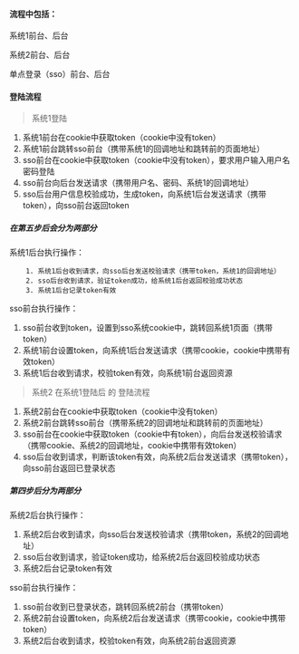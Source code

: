 #### 流程中包括：

系统1前台、后台

系统2前台、后台

单点登录（sso）前台、后台



#### 登陆流程

> 系统1登陆

1. 系统1前台在cookie中获取token（cookie中没有token）
2. 系统1前台跳转sso前台（携带系统1的回调地址和跳转前的页面地址）
3. sso前台在cookie中获取token（cookie中没有token），要求用户输入用户名密码登陆
4. sso前台向后台发送请求（携带用户名、密码、系统1的回调地址）
5. sso后台用户信息校验成功，生成token，向系统1后台发送请求（携带token），向sso前台返回token

##### 在第五步后会分为两部分

系统1后台执行操作：

		1. 系统1后台收到请求，向sso后台发送校验请求（携带token，系统1的回调地址）
  		2. sso后台收到请求，验证token成功，给系统1后台返回校验成功状态
  		3. 系统1后台记录token有效

sso前台执行操作：

1. sso前台收到token，设置到sso系统cookie中，跳转回系统1页面（携带token）
2. 系统1前台设置token，向系统1后台发送请求（携带cookie，cookie中携带有效token）
3. 系统1后台收到请求，校验token有效，向系统1前台返回资源



> 系统2 在系统1登陆后 的 登陆流程

1. 系统2前台在cookie中获取token（cookie中没有token）
2. 系统2前台跳转sso前台（携带系统2的回调地址和跳转前的页面地址）
3. sso前台在cookie中获取token（cookie中有token），向后台发送校验请求（携带cookie、系统2的回调地址，cookie中携带有效token）
4. sso后台收到请求，判断该token有效，向系统2后台发送请求（携带token），向sso前台返回已登录状态

##### 第四步后分为两部分

系统2后台执行操作：

1. 系统2后台收到请求，向sso后台发送校验请求（携带token，系统2的回调地址）
2. sso后台收到请求，验证token成功，给系统2后台返回校验成功状态
3. 系统2后台记录token有效

sso前台执行操作：

1. sso前台收到已登录状态，跳转回系统2前台（携带token）
2. 系统2前台设置token，向系统2后台发送请求（携带cookie，cookie中携带token）
3. 系统2后台收到请求，校验token有效，向系统2前台返回资源